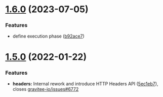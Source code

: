 # [1.6.0](https://github.com/gravitee-io/gravitee-policy-http-signature/compare/1.5.0...1.6.0) (2023-07-05)


### Features

* define execution phase ([b92ace7](https://github.com/gravitee-io/gravitee-policy-http-signature/commit/b92ace768174b57976e25e05ff92aa6ebf2ae850))

# [1.5.0](https://github.com/gravitee-io/gravitee-policy-http-signature/compare/1.4.0...1.5.0) (2022-01-22)


### Features

* **headers:** Internal rework and introduce HTTP Headers API ([5ec1eb7](https://github.com/gravitee-io/gravitee-policy-http-signature/commit/5ec1eb7212e8664086f40102a0a15744d38aeaa4)), closes [gravitee-io/issues#6772](https://github.com/gravitee-io/issues/issues/6772)
